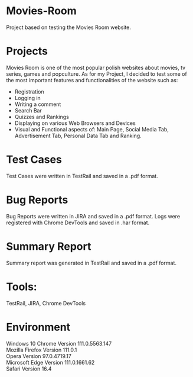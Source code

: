 # Movies-Room
Project based on testing the Movies Room website.

# Projects

Movies Room is one of the most popular polish websites about movies, tv series, games and popculture.
As for my Project, I decided to test some of the most important features and functionalities of the website such as:

- Registration
- Logging in
- Writing a comment
- Search Bar
- Quizzes and Rankings
- Displaying on various Web Browsers and Devices
- Visual and Functional aspects of: Main Page, Social Media Tab, Advertisement Tab, Personal Data Tab and Ranking.

# Test Cases

Test Cases were written in TestRail and saved in a .pdf format.

# Bug Reports

Bug Reports were written in JIRA and saved in a .pdf format. Logs were registered with Chrome DevTools and saved in .har format.

# Summary Report

Summary report was generated in TestRail and saved in a .pdf format.

# Tools:
TestRail, JIRA, Chrome DevTools

# Environment
Windows 10
Chrome Version 111.0.5563.147 <br>
Mozilla Firefox Version 111.0.1 <br>
Opera Version 97.0.4719.17 <br>
Microsoft Edge Version 111.0.1661.62 <br>
Safari Version 16.4



